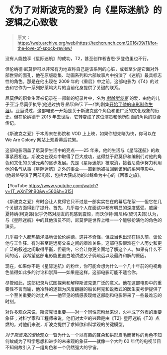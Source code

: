 # 《为了对斯波克的爱》向《星际迷航》的逻辑之心致敬 

> 原文：<https://web.archive.org/web/https://techcrunch.com/2016/09/11/for-the-love-of-spock-review/>

没有人能独享《星际迷航》的成功，T2，甚至创作者吉恩·罗登伯里也不行。

但伦纳德·尼莫伊可以非常有力地宣称自己是该系列的心脏，或者至少是它面对外部世界的面孔，他在原版剧集、动画系列和六部故事片中扮演了《迷航》最具标志性的角色。那是在他出现在 2009 年的《重启》中之前，这部电影为《T4》的过去和它作为一系列好莱坞大片的当前化身提供了关键的联系。

尼莫伊的职业生涯被记录在一部新的纪录片中，名为 *[献给斯波克](https://web.archive.org/web/20221207231256/http://fortheloveofspock.com/)* 的爱，由他的儿子亚当·尼莫伊执导(他通过执导*星际旅行:下一代*的剧集[开始了他的电影制作生涯](https://web.archive.org/web/20221207231256/http://www.imdb.com/name/nm0632382/))。亚当说过，这部电影一开始是关于斯波克这个角色和更广泛的文化现象的历史。但在伦纳德于 2015 年去世后，它转变成了这位演员和他所刻画的角色的联合传记。

《斯波克之爱》于本周末在影院和 VOD 上上映，如果你想先睹为快，你可以在 We Are Colony 网站上观看幕后花絮。

这部电影涵盖了尼莫伊生活中的亮点——25 年来，他的生活与《星际迷航》的故事紧密相连。斯波克在观众中取得了巨大成功，这得益于尼莫伊和编剧们对他的角色和文化的关键元素的逐步发展。先是《星际迷航》被取消，接着尼莫伊努力利用他的名气从事《星际迷航》之外的事业——直到他被拉回到该剧的系列电影中。(他最终导演了两部电影，包括大获成功的以鲸鱼为中心的《回家之旅》。

【YouTube https://www.youtube.com/watch?v=1T_wXnT9hB0&w=560&h=315]

《斯波克之爱》有时会让人觉得它只不过是一部实实在在的幕后花絮——但它在几个关键方面得到了提升。首先，几乎每个人在面试中都有明显的深度感受。威廉·夏特纳(柯克饰)似乎仍然对朋友的死感到震惊，而沃尔特·凯尼格(契诃夫饰)认为，与《星际迷航》中的其他演员不同，尼莫伊是世界上唯一一个能够扮演他的角色的演员。

几乎每个人都热情洋溢地谈论伦纳德，这并不奇怪，但亚当也出现在镜头前，谈论他与工作狂、有时甚至是远房父亲之间的艰难关系。这部电影很难在个人历史和更广泛的叙述之间取得平衡，但最终，它会让你更全面地了解这个人。如果有什么不同的话，我希望这部电影能更直白地讲述父子俩疏远以及最终和解的原因。

现在，如果你不是《星际迷航》的粉丝，你可能会想为什么一个几十年前的电视角色值得如此多的讨论和崇拜——如果是这样，这部电影可能不适合你。

尽管如此，这部纪录片试图探索和解释斯波克更广泛的意义。他在这部电影中的重要性不言而喻，他冷静的逻辑为风度翩翩的船长柯克和说教式的医生麦考伊提供了一个至关重要的对比点——他罕见的情感表现给这部剧和电影带来了一些最难忘的时刻。

对许多观众来说，斯波克很重要——对一个同性恋粉丝来说，火神成了外表的重要象征；对科学家和工程师来说，他们对太空的兴趣是由《T2》星际迷航《T3》点燃的，对他们来说，斯波克提供了求知欲和科学观的关键模型。

*对于斯波克的爱*给观众一瞥为什么一个以有趣的耳朵和拱形眉毛而著称的角色不知何故成为了科学思想和进步的未来观的象征——就像一个大约 60 年代的电视节目不知何故引入了一组角色和一个仍然强大的宇宙。